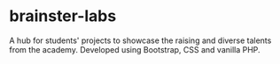 # brainster-labs
A hub for students' projects to showcase the raising and diverse talents from the academy.
Developed using Bootstrap, CSS and vanilla PHP.
